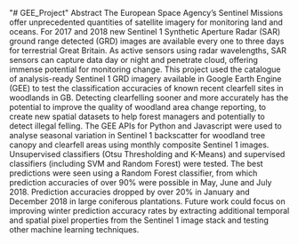 "# GEE_Project" 
Abstract
The European Space Agency’s Sentinel Missions offer unprecedented quantities of satellite imagery for monitoring land and oceans. For 2017 and 2018 new Sentinel 1 Synthetic Aperture Radar (SAR) ground range detected (GRD) images are available every one to three days for terrestrial Great Britain. As active sensors using radar wavelengths, SAR sensors can capture data day or night and penetrate cloud, offering immense potential for monitoring change. This project used the catalogue of analysis-ready Sentinel 1 GRD imagery available in Google Earth Engine (GEE) to test the classification accuracies of known recent clearfell sites in woodlands in GB. Detecting clearfelling sooner and more accurately has the potential to improve the quality of woodland area change reporting, to create new spatial datasets to help forest managers and potentially to detect illegal felling. The GEE APIs for Python and Javascript were used to analyse seasonal variation in Sentinel 1 backscatter for woodland tree canopy and clearfell areas using monthly composite Sentinel 1 images. Unsupervised classifiers (Otsu Thresholding and K-Means) and supervised classifiers (including SVM and Random Forest) were tested. The best predictions were seen using a Random Forest classifier, from which prediction accuracies of over 90% were possible in May, June and July 2018. Prediction accuracies dropped by over 20% in January and December 2018 in large coniferous plantations. Future work could focus on improving winter prediction accuracy rates by extracting additional temporal and spatial pixel properties from the Sentinel 1 image stack and testing other machine learning techniques.
